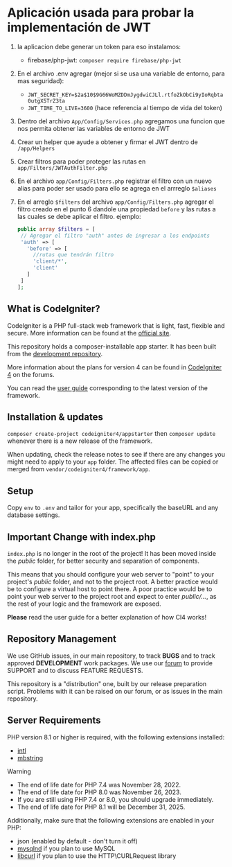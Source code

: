 # Aplicación usada para probar la implementación de JWT

1. la aplicacion debe generar un token para eso instalamos:

   - firebase/php-jwt: `composer require firebase/php-jwt`

2. En el archivo .env agregar (mejor si se usa una variable de entorno, para mas seguridad):
    - `JWT_SECRET_KEY=$2a$10$9G66WoMZDDmJygdwiCJLl.rtfoZkObCi9yIoRqbta0utgX5TrZ3ta`
    - `JWT_TIME_TO_LIVE=3600` (hace referencia al tiempo de vida del token) 
3. Dentro del archivo `App/Config/Services.php` agregamos una funcion que nos permita 
obtener las variables de entorno de JWT

4.  Crear un helper que ayude a obtener y firmar el JWT dentro de `/app/Helpers`

5. Crear filtros para poder proteger las rutas en `app/Filters/JWTAuthFilter.php`
6. En el archivo `app/Config/Filters.php` registrar el filtro con un nuevo alias para poder ser usado para ello
se agrega  en el arrreglo `$aliases`
7. En el arreglo `$filters` del archivo `app/Config/Filters.php` agregar el filtro creado en el punto 6
dandole una propiedad `before` y las rutas a las cuales se debe aplicar el filtro.
ejemplo:
   ```php
   public array $filters = [
    // Agregar el filtro "auth" antes de ingresar a los endpoints
    'auth' => [
      'before' => [
        //rutas que tendrán filtro
        'client/*', 
        'client'
      ]
    ]
   ];
   ```

## What is CodeIgniter?

CodeIgniter is a PHP full-stack web framework that is light, fast, flexible and secure.
More information can be found at the [official site](https://codeigniter.com).

This repository holds a composer-installable app starter.
It has been built from the
[development repository](https://github.com/codeigniter4/CodeIgniter4).

More information about the plans for version 4 can be found in [CodeIgniter 4](https://forum.codeigniter.com/forumdisplay.php?fid=28) on the forums.

You can read the [user guide](https://codeigniter.com/user_guide/)
corresponding to the latest version of the framework.

## Installation & updates

`composer create-project codeigniter4/appstarter` then `composer update` whenever
there is a new release of the framework.

When updating, check the release notes to see if there are any changes you might need to apply
to your `app` folder. The affected files can be copied or merged from
`vendor/codeigniter4/framework/app`.

## Setup

Copy `env` to `.env` and tailor for your app, specifically the baseURL
and any database settings.

## Important Change with index.php

`index.php` is no longer in the root of the project! It has been moved inside the *public* folder,
for better security and separation of components.

This means that you should configure your web server to "point" to your project's *public* folder, and
not to the project root. A better practice would be to configure a virtual host to point there. A poor practice would be to point your web server to the project root and expect to enter *public/...*, as the rest of your logic and the
framework are exposed.

**Please** read the user guide for a better explanation of how CI4 works!

## Repository Management

We use GitHub issues, in our main repository, to track **BUGS** and to track approved **DEVELOPMENT** work packages.
We use our [forum](http://forum.codeigniter.com) to provide SUPPORT and to discuss
FEATURE REQUESTS.

This repository is a "distribution" one, built by our release preparation script.
Problems with it can be raised on our forum, or as issues in the main repository.

## Server Requirements

PHP version 8.1 or higher is required, with the following extensions installed:

- [intl](http://php.net/manual/en/intl.requirements.php)
- [mbstring](http://php.net/manual/en/mbstring.installation.php)

> [!WARNING]
> - The end of life date for PHP 7.4 was November 28, 2022.
> - The end of life date for PHP 8.0 was November 26, 2023.
> - If you are still using PHP 7.4 or 8.0, you should upgrade immediately.
> - The end of life date for PHP 8.1 will be December 31, 2025.

Additionally, make sure that the following extensions are enabled in your PHP:

- json (enabled by default - don't turn it off)
- [mysqlnd](http://php.net/manual/en/mysqlnd.install.php) if you plan to use MySQL
- [libcurl](http://php.net/manual/en/curl.requirements.php) if you plan to use the HTTP\CURLRequest library
